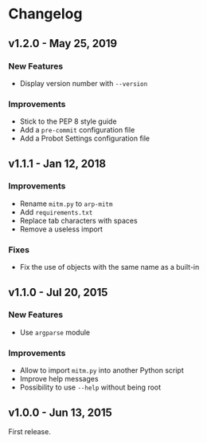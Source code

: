 # Changelog

## v1.2.0 - May 25, 2019

### New Features

* Display version number with `--version`

### Improvements

* Stick to the PEP 8 style guide
* Add a `pre-commit` configuration file
* Add a Probot Settings configuration file

## v1.1.1 - Jan 12, 2018

### Improvements

* Rename `mitm.py` to `arp-mitm`
* Add `requirements.txt`
* Replace tab characters with spaces
* Remove a useless import

### Fixes

* Fix the use of objects with the same name as a built-in

## v1.1.0 - Jul 20, 2015

### New Features

* Use `argparse` module

### Improvements

* Allow to import `mitm.py` into another Python script
* Improve help messages
* Possibility to use `--help` without being root

## v1.0.0 - Jun 13, 2015

First release.
